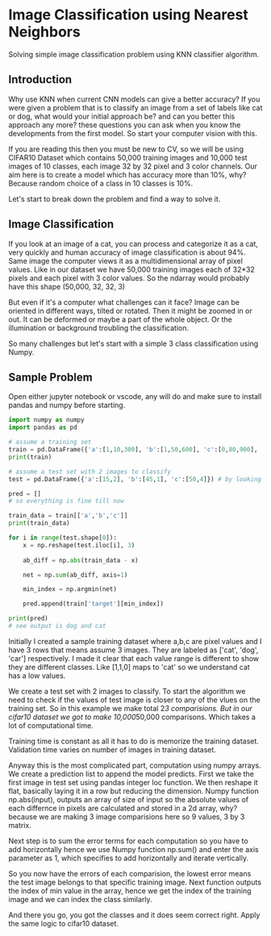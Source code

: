 # Image Classification using Nearest Neighbors
Solving simple image classification problem using KNN classifier algorithm.


## Introduction

Why use KNN when current CNN models can give a better accuracy?
If you were given a problem that is to classify an image from a set of labels like cat or dog, what would your initial approach be? and can you better this approach any more?
these questions you can ask when you know the developments from the first model. So start your computer vision with this.


If you are reading this then you must be new to CV, so we will be using CIFAR10 Dataset which contains 50,000 training images and 10,000 test images of 10 classes, each image 32 by 32 pixel and 3 color channels. Our aim here is to create a model which has accuracy more than 10%, why? Because random choice of a class in 10 classes is 10%.

Let's start to break down the problem and find a way to solve it.


## Image Classification

If you look at an image of a cat, you can process and categorize it as a cat, very quickly and human accuracy of image classification is about 94%.
Same image the computer views it as a multidimensional array of pixel values. Like in our dataset we have 50,000 training images each of 32*32 pixels and each pixel with 3 color values.
So the ndarray would probably have this shape (50,000, 32, 32, 3)


But even if it's a computer what challenges can it face?
Image can be oriented in different ways, tilted or rotated. Then it might be zoomed in or out. It can be deformed or maybe a part of the whole object. Or the illumination or background troubling the classification.


So many challenges but let's start with a simple 3 class classification using Numpy.


## Sample Problem

Open either jupyter notebook or vscode, any will do and make sure to install pandas and numpy before starting.

```python
import numpy as numpy
import pandas as pd 

# assume a training set
train = pd.DataFrame({'a':[1,10,300], 'b':[1,50,600], 'c':[0,80,900], 'target':['cat', 'dog', 'car']})
print(train)

# assume a test set with 2 images to classify
test = pd.DataFrame({'a':[15,2], 'b':[45,1], 'c':[50,4]}) # by looking at this, 1st image is dog and next cat

pred = []
# so everything is fine till now

train_data = train[['a','b','c']]
print(train_data)

for i in range(test.shape[0]):
    x = np.reshape(test.iloc[i], 3)
    
    ab_diff = np.abs(train_data - x)

    net = np.sum(ab_diff, axis=1)

    min_index = np.argmin(net)

    pred.append(train['target'][min_index])

print(pred)
# see output is dog and cat
```
Initially I created a sample training dataset where a,b,c are pixel values and I have 3 rows that means assume 3 images.
They are labeled as ['cat', 'dog', 'car'] respectively. I made it clear that each value range is different to show they are different classes.
Like [1,1,0] maps to 'cat' so we understand cat has a low values.


We create a test set with 2 images to classify. To start the algorithm we need to check if the values of test image is closer to any of the vlues on the training set.
So in this example we make total 2*3 comparisions. But in our cifar10 dataset we got to make 10,000*50,000 comparisons. Which takes a lot of computational time.


Training time is constant as all it has to do is memorize the training dataset.
Validation time varies on number of images in training dataset.


Anyway this is the most complicated part, computation using numpy arrays.
We create a prediction list to append the model predicts.
First we take the first image in test set using pandas integer loc function. We then reshape it flat, basically laying it in a row but reducing the dimension.
Numpy function np.abs(input), outputs an array of size of input so the absolute values of each differnce in pixels are calculated and stored in a 2d array, why?
because we are making 3 image comparisions here so 9 values, 3 by 3 matrix.


Next step is to sum the error terms for each computation so you have to add horizontally hence we use Numpy function np.sum()
and enter the axis parameter as 1, which specifies to add horizontally and iterate vertically.


So you now have the errors of each comparision, the lowest error means the test image belongs to that specific training image.
Next function outputs the index of min value in the array, hence we get the index of the training image and we can index the class similarly.

And there you go, you got the classes and it does seem correct right.
Apply the same logic to cifar10 dataset.

